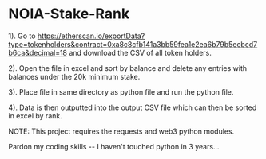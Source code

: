 # NOIA-Stake-Rank

1). Go to https://etherscan.io/exportData?type=tokenholders&contract=0xa8c8cfb141a3bb59fea1e2ea6b79b5ecbcd7b6ca&decimal=18 and download the CSV of all token holders.

2). Open the file in excel and sort by balance and delete any entries with balances under the 20k minimum stake.

3). Place file in same directory as python file and run the python file.

4). Data is then outputted into the output CSV file which can then be sorted in excel by rank.

NOTE: This project requires the requests and web3 python modules.

Pardon my coding skills -- I haven't touched python in 3 years...
